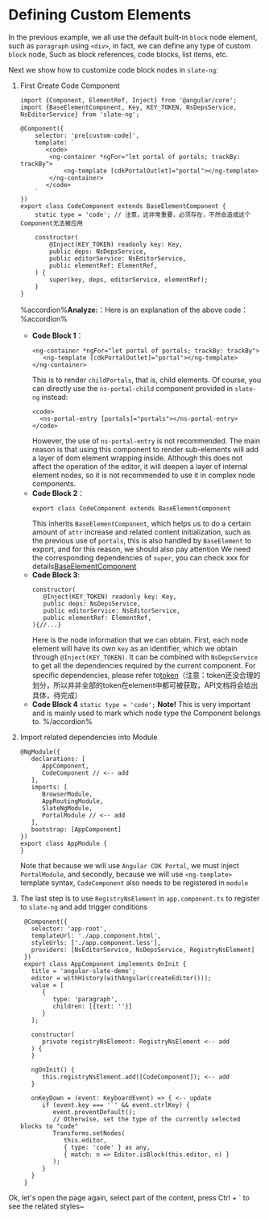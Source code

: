 # Defining Custom Elements

In the previous example, we all use the default built-in `block` node element, such as `paragraph` using `<div>`, in fact, we can define any type of custom `block` node,
Such as block references, code blocks, list items, etc.

Next we show how to customize code block nodes in `slate-ng`:

1. First Create Code Component
    ```
    import {Component, ElementRef, Inject} from '@angular/core';
    import {BaseElementComponent, Key, KEY_TOKEN, NsDepsService, NsEditorService} from 'slate-ng';
    
    @Component({
        selector: 'pre[custom-code]',
        template: `
           <code>
            <ng-container *ngFor="let portal of portals; trackBy: trackBy">
                <ng-template [cdkPortalOutlet]="portal"></ng-template>
            </ng-container>
           </code>
        `
    })
    export class CodeComponent extends BaseElementComponent {
        static type = 'code'; // 注意，这非常重要，必须存在，不然会造成这个Component无法被应用
        
        constructor(
            @Inject(KEY_TOKEN) readonly key: Key,
            public deps: NsDepsService,
            public editorService: NsEditorService,
            public elementRef: ElementRef,
        ) {
            super(key, deps, editorService, elementRef);
        }
    }
    ```
    
   %accordion%**Analyze:**：Here is an explanation of the above code：%accordion%
      - **Code Block 1**：
           ```
           <ng-container *ngFor="let portal of portals; trackBy: trackBy">
              <ng-template [cdkPortalOutlet]="portal"></ng-template>
           </ng-container>
           ```
           This is to render `childPortals`, that is, child elements. Of course, you can directly use the `ns-portal-child` component provided in `slate-ng` instead:
           ```
           <code>
             <ns-portal-entry [portals]="portals"></ns-portal-entry>
           </code>
           ```
        However, the use of `ns-portal-entry` is not recommended. The main reason is that using this component to render sub-elements will add a layer of dom element wrapping inside.
        Although this does not affect the operation of the editor, it will deepen a layer of internal element nodes, so it is not recommended to use it in complex node components.
      - **Code Block 2**：
        ```
        export class CodeComponent extends BaseElementComponent
        ```
        This inherits `BaseElementComponent`, which helps us to do a certain amount of `attr` increase and related content initialization, 
        such as the previous use of `portals`, this is also handled by `BaseElement` to export, and for this reason, we should also pay attention We need the corresponding dependencies of `super`, you can check xxx for details[BaseElementComponent](https://github.com/chongqiangchen/slate-ng/blob/015c77ca710ff52dbabcb71374be87c2e394cc13/projects/slate-ng-view/src/components/element/base-element.ts#L25)
      - **Code Block 3**:
        ```
        constructor(
           @Inject(KEY_TOKEN) readonly key: Key,
           public deps: NsDepsService,
           public editorService: NsEditorService,
           public elementRef: ElementRef,
        ){//...}
        ```
        Here is the node information that we can obtain. First, each node element will have its own `key` as an identifier, which we obtain through `@Inject(KEY_TOKEN)`.
        It can be combined with `NsDepsService` to get all the dependencies required by the current component. For specific dependencies, please refer to[token](https://github.com/chongqiangchen/slate-ng/blob/015c77ca710ff52dbabcb71374be87c2e394cc13/projects/slate-ng-view/src/components/element/token.ts#L4)（注意：token还没合理的划分，所以并非全部的token在element中都可被获取，API文档将会给出具体，待完成）
      - **Code Block 4**
        `static type = 'code';`
        **Note!** This is very important and is mainly used to mark which node type the Component belongs to.
   %/accordion%
   
2. Import related dependencies into Module
   ```
   @NgModule({
      declarations: [
         AppComponent,
         CodeComponent // <-- add
      ],
      imports: [
         BrowserModule,
         AppRoutingModule,
         SlateNgModule,
         PortalModule // <-- add
      ],
      bootstrap: [AppComponent]
   })
   export class AppModule {
   }
   ```
   Note that because we will use `Angular CDK Portal`, we must inject `PortalModule`, and secondly, because we will use `<ng-template>` template syntax, `CodeComponent` also needs to be registered in `module`
3. The last step is to use `RegistryNsElement` in `app.component.ts` to register to `slate-ng` and add trigger conditions
   ```
    @Component({
      selector: 'app-root',
      templateUrl: './app.component.html',
      styleUrls: ['./app.component.less'],
      providers: [NsEditorService, NsDepsService, RegistryNsElement]
    })
    export class AppComponent implements OnInit {
      title = 'angular-slate-demo';
      editor = withHistory(withAngular(createEditor()));
      value = [
         {
            type: 'paragraph',
            children: [{text: ''}]
         }
      ];
      
      constructor(
         private registryNsElement: RegistryNsElement <-- add
      ) {
      }
      
      ngOnInit() {
         this.registryNsElement.add([CodeComponent]); <-- add
      }
      
      onKeyDown = (event: KeyboardEvent) => { <-- update
         if (event.key === '`' && event.ctrlKey) {
            event.preventDefault();
            // Otherwise, set the type of the currently selected blocks to "code"
            Transforms.setNodes(
               this.editor,
               { type: 'code' } as any,
               { match: n => Editor.isBlock(this.editor, n) }
            );
         }
      }
    }

   ```

Ok, let's open the page again, select part of the content, press Ctrl + \` to see the related styles~
